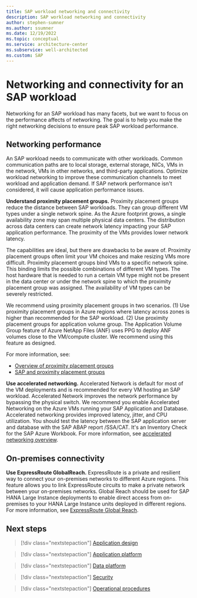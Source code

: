 ```yaml
---
title: SAP workload networking and connectivity
description: SAP workload networking and connectivity
author: stephen-sumner
ms.author: ssumner
ms.date: 12/19/2022
ms.topic: conceptual
ms.service: architecture-center
ms.subservice: well-architected
ms.custom: SAP
---
```


# Networking and connectivity for an SAP workload

Networking for an SAP workload has many facets, but we want to focus on the performance affects of networking. The goal is to help you make the right networking decisions to ensure peak SAP workload performance.

## Networking performance

An SAP workload needs to communicate with other workloads. Common communication paths are to local storage, external storage, NICs, VMs in the network, VMs in other networks, and third-party applications. Optimize workload networking to improve these communication channels to meet workload and application demand. If SAP network performance isn't considered, it will cause application performance issues.

**Understand proximity placement groups.** Proximity placement groups reduce the distance between SAP workloads. They can group different VM types under a single network spine. As the Azure footprint grows, a single availability zone may span multiple physical data centers. The distribution across data centers can create network latency impacting your SAP application performance. The proximity of the VMs provides lower network latency.

The capabilities are ideal, but there are drawbacks to be aware of.
Proximity placement groups often limit your VM choices and make resizing VMs more difficult. Proximity placement groups bind VMs to a specific network spine. This binding limits the possible combinations of different VM types. The host hardware that is needed to run a certain VM type might not be present in the data center or under the network spine to which the proximity placement group was assigned. The availability of VM types can be severely restricted.

We recommend using proximity placement groups in two scenarios. (1) Use proximity placement groups in Azure regions where latency across zones is higher than recommended for the SAP workload. (2) Use proximity placement groups for application volume group. The Application Volume Group feature of Azure NetApp Files (ANF) uses PPG to deploy ANF volumes close to the VM/compute cluster. We recommend using this feature as designed.

For more information, see:

- [Overview of proximity placement groups](/azure/virtual-machines/co-location)
- [SAP and proximity placement groups](/azure/virtual-machines/workloads/sap/sap-proximity-placement-scenarios)

**Use accelerated networking.** Accelerated Network is default for most of the VM deployments and is recommended for every VM hosting an SAP workload. Accelerated Network improves the network performance by bypassing the physical switch. We recommend you enable Accelerated Networking on the Azure VMs running your SAP Application and Database. Accelerated networking provides improved latency, jitter, and CPU utilization. You should test the latency between the SAP application server and database with the SAP ABAP report /SSA/CAT. It's an Inventory Check for the SAP Azure Workbook. For more information, see [accelerated networking overview](/azure/virtual-network/accelerated-networking-overview).

## On-premises connectivity

**Use ExpressRoute GlobalReach.** ExpressRoute is a private and resilient way to connect your on-premises networks to different Azure regions. This feature allows you to link ExpressRoute circuits to make a private network between your on-premises networks. Global Reach should be used for SAP HANA Large Instance deployments to enable direct access from on-premises to your HANA Large Instance units deployed in different regions. For more information, see [ExpressRoute Global Reach](/azure/expressroute/expressroute-global-reach).

## Next steps

> [!div class="nextstepaction"]
> [Application design](./application-design.md)

> [!div class="nextstepaction"]
> [Application platform](./application-platform.md)

> [!div class="nextstepaction"]
> [Data platform](./data-platform.md)

> [!div class="nextstepaction"]
> [Security](./security.md)

> [!div class="nextstepaction"]
> [Operational procedures](./operational-procedures.md)
